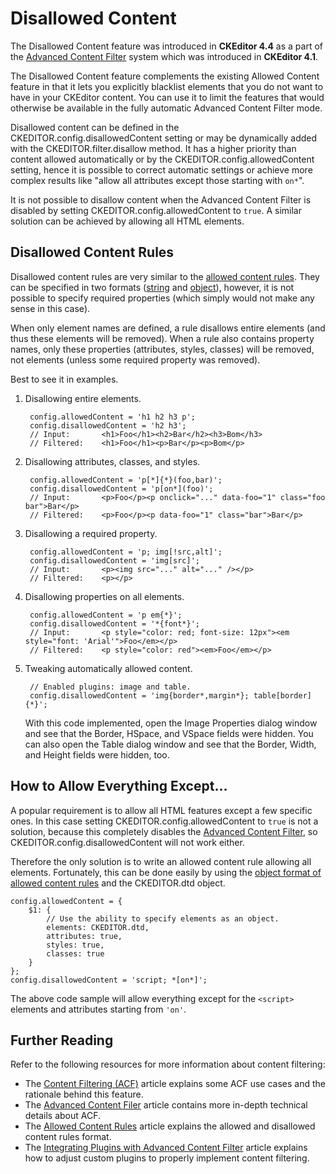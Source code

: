 <!--
Copyright (c) 2003-2017, CKSource - Frederico Knabben. All rights reserved.
For licensing, see LICENSE.md.
-->

# Disallowed Content

<p class="requirements">
	The Disallowed Content feature was introduced in <strong>CKEditor 4.4</strong> as a part of the <a href="#!/guide/dev_advanced_content_filter">Advanced Content Filter</a> system which was introduced in <strong>CKEditor 4.1</strong>.
</p>

The Disallowed Content feature complements the existing Allowed Content feature in that it lets you explicitly blacklist elements that you do not want to have in your CKEditor content. You can use it to limit the features that would otherwise be available in the fully automatic Advanced Content Filter mode.

Disallowed content can be defined in the CKEDITOR.config.disallowedContent setting or may be dynamically added with the CKEDITOR.filter.disallow method. It has a higher priority than content allowed automatically or by the CKEDITOR.config.allowedContent setting, hence it is possible to correct automatic settings or achieve more complex results like "allow all attributes except those starting with `on*`".

<p class="tip">
	It is not possible to disallow content when the Advanced Content Filter is disabled by setting CKEDITOR.config.allowedContent to <code>true</code>. A similar solution can be achieved by allowing all HTML elements.
</p>

## Disallowed Content Rules

Disallowed content rules are very similar to the [allowed content rules](#!/guide/dev_allowed_content_rules). They can be specified in two formats ([string](#!/guide/dev_allowed_content_rules-section-string-format) and [object](#!/guide/dev_allowed_content_rules-section-object-format)), however, it is not possible to specify required properties (which simply would not make any sense in this case).

When only element names are defined, a rule disallows entire elements (and thus these elements will be removed). When a rule also contains property names, only these properties (attributes, styles, classes) will be removed, not elements (unless some required property was removed).

Best to see it in examples.

1. Disallowing entire elements.

		config.allowedContent = 'h1 h2 h3 p';
		config.disallowedContent = 'h2 h3';
		// Input:		<h1>Foo</h1><h2>Bar</h2><h3>Bom</h3>
		// Filtered:	<h1>Foo</h1><p>Bar</p><p>Bom</p>

1. Disallowing attributes, classes, and styles.

		config.allowedContent = 'p[*]{*}(foo,bar)';
		config.disallowedContent = 'p[on*](foo)';
		// Input:		<p>Foo</p><p onclick="..." data-foo="1" class="foo bar">Bar</p>
		// Filtered:	<p>Foo</p><p data-foo="1" class="bar">Bar</p>

1. Disallowing a required property.

		config.allowedContent = 'p; img[!src,alt]';
		config.disallowedContent = 'img[src]';
		// Input:		<p><img src="..." alt="..." /></p>
		// Filtered:	<p></p>

1. Disallowing properties on all elements.

		config.allowedContent = 'p em{*}';
		config.disallowedContent = '*{font*}';
		// Input:		<p style="color: red; font-size: 12px"><em style="font: 'Arial'">Foo</em></p>
		// Filtered:	<p style="color: red"><em>Foo</em></p>

1. Tweaking automatically allowed content.

		// Enabled plugins: image and table.
		config.disallowedContent = 'img{border*,margin*}; table[border]{*}';

    With this code implemented, open the Image Properties dialog window and see that the Border, HSpace, and VSpace fields were hidden. You can also open the Table dialog window and see that the Border, Width, and Height fields were hidden, too.

## How to Allow Everything Except...

A popular requirement is to allow all HTML features except a few specific ones. In this case setting CKEDITOR.config.allowedContent to `true` is not a solution, because this completely disables the [Advanced Content Filter](#!/guide/dev_advanced_content_filter), so CKEDITOR.config.disallowedContent will not work either.

Therefore the only solution is to write an allowed content rule allowing all elements. Fortunately, this can be done easily by using the [object format of allowed content rules](#!/guide/dev_allowed_content_rules-section-object-format) and the CKEDITOR.dtd object.

	config.allowedContent = {
		$1: {
			// Use the ability to specify elements as an object.
			elements: CKEDITOR.dtd,
			attributes: true,
			styles: true,
			classes: true
		}
	};
	config.disallowedContent = 'script; *[on*]';

The above code sample will allow everything except for the `<script>` elements and attributes starting from `'on'`.

## Further Reading

Refer to the following resources for more information about content filtering:

* The [Content Filtering (ACF)](#!/guide/dev_acf) article explains some ACF use cases and the rationale behind this feature.
* The [Advanced Content Filer](#!/guide/dev_advanced_content_filter) article contains more in-depth technical details about ACF.
* The [Allowed Content Rules](#!/guide/dev_allowed_content_rules) article explains the allowed and disallowed content rules format.
* The [Integrating Plugins with Advanced Content Filter](#!/guide/plugin_sdk_integration_with_acf) article explains how to adjust custom plugins to properly implement content filtering.
